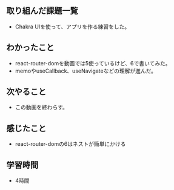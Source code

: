 ## 取り組んだ課題一覧
- Chakra UIを使って、アプリを作る練習をした。

## わかったこと
- react-router-domを動画では5使っているけど、6で書いてみた。
- memoやuseCallback、useNavigateなどの理解が進んだ。

## 次やること
- この動画を終わらす。

## 感じたこと
- react-router-domの6はネストが簡単にかける

## 学習時間
- 4時間